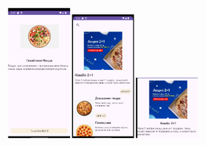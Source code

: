 
<div align="center">
        <img src="1фото.png" alt="Logo" width="25%">
        <img src="2фото.png" alt="Logo" width="25%">
        <img src="3фото.png" alt="Logo" width="25%">
</div>

